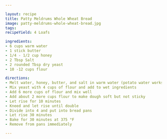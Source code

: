```yaml
---

layout: recipe
title: Patty Meldrums Whole Wheat Bread
image: patty-meldrums-whole-wheat-bread.jpg
tags: 
recipeYield: 4 Loafs

ingredients: 
- 6 cups warm water
- 1 stick butter
- 1/4 - 1/2 cup honey
- 2 Tbsp Salt
- 2 rounded Tbsp dry yeast
- 10 -12 cups flour

directions: 
- Melt water, honey, butter, and salt in warm water (potato water works really well)
- Mix yeast with 4 cups of flour and add to wet ingredients
- Add 6 more cups of flour and mix well
- Add about 2 more cups flour to make dough soft but not sticky
- Let rise for 10 minutes
- Kneed and let rise until double
- Divide into 4 and put into bread pans
- Let rise 30 minutes
- Bake for 30 minutes at 375 °F
- Remove from pans immediately

---
```



